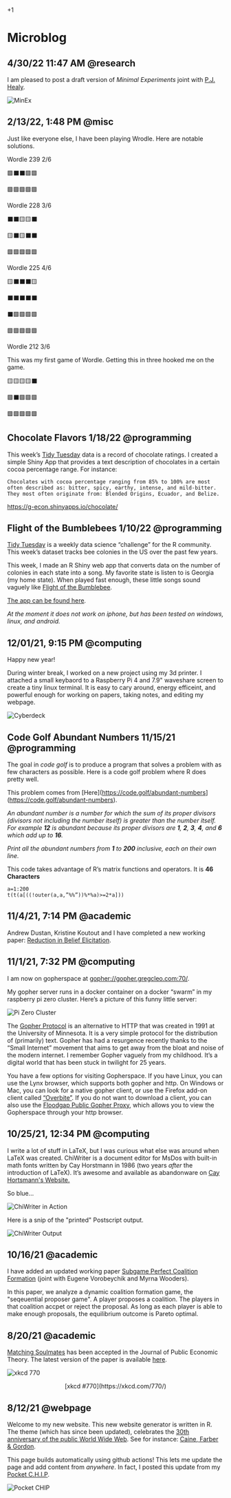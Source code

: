 +1 

# Microblog  

## 4/30/22 11:47 AM @research

I am pleased to post a draft version of *Minimal Experiments* joint with [P.J. Healy](https://healy.econ.ohio-state.edu/).

![MinEx](../files/Images/minex.png)

## 2/13/22, 1:48 PM @misc
Just like everyone else, I have been playing Wrodle. Here are notable solutions.   

Wordle 239 2/6  

🟩⬛⬛🟩🟩  

🟩🟩🟩🟩🟩  


Wordle 228 3/6   

⬛⬛🟨🟨⬛  

🟨⬛🟨⬛⬛  

🟩🟩🟩🟩🟩  


Wordle 225 4/6  

🟨⬛⬛⬛🟨  

⬛⬛⬛⬛⬛  

⬛🟩🟩🟩🟩  

🟩🟩🟩🟩🟩  


Wordle 212 3/6  

This was my first game of Wordle. Getting this in three hooked me on the game.  

🟨🟨🟨🟨⬛  

🟩⬛🟩🟩🟩  

🟩🟩🟩🟩🟩  

## Chocolate Flavors 1/18/22 @programming

This week’s [Tidy Tuesday](https://github.com/rfordatascience/tidytuesday) data is a record of chocolate ratings. I created a simple Shiny App that provides a text description of chocolates in a certain cocoa percentage range. For instance:

``Chocolates with cocoa percentage ranging from 85% to 100% are most often described as: bitter, spicy, earthy, intense, and mild-bitter. They most often originate from: Blended Origins, Ecuador, and Belize.``

https://g-econ.shinyapps.io/chocolate/

## Flight of the Bumblebees 1/10/22 @programming

[Tidy Tuesday](https://github.com/rfordatascience/tidytuesday) is a weekly data science “challenge” for the R community. This week’s dataset tracks bee colonies in the US over the past few years.  

This week, I made an R Shiny web app that converts data on the number of colonies in each state into a song. My favorite state is listen to is Georgia (my home state). When played fast enough, these little songs sound vaguely like [Flight of the Bumblebee](https://www.youtube.com/watch?v=M93qXQWaBdE).

[The app can be found here](https://g-econ.shinyapps.io/Flight_of_the_Bumblebees). 

*At the moment it does not work on iphone, but has been tested on windows, linux, and android.*

## 12/01/21, 9:15 PM @computing

Happy new year!

During winter break, I worked on a new project using my 3d printer. I attached a small keybaord to a Raspberry Pi 4 and 7.9" waveshare screen to create a tiny linux terminal. It is easy to cary around, energy efficeint, and powerful enough for working on papers, taking notes, and editing my webpage. 

![Cyberdeck](../files/Images/cyberdeck.jpeg)

## Code Golf Abundant Numbers 11/15/21 @programming

The goal in *code golf* is to produce a program that solves a problem with as few characters as possible. Here is a code golf problem where R does pretty well.

This problem comes from [Here](<https://code.golf/abundant-numbers>](https://code.golf/abundant-numbers).

*An abundant number is a number for which the sum of its proper divisors (divisors not including the number itself) is greater than the number itself. For example **12** is abundant because its proper divisors are **1**, **2**, **3**, **4**, and **6** which add up to **16**.*

*Print all the abundant numbers from **1** to **200** inclusive, each on their own line.*

This code takes advantage of R’s matrix functions and operators. It is **46 Characters**

```{r abundant}
a=1:200
t(t(a[((!outer(a,a,”%%”))%*%a)>=2*a]))
```


## 11/4/21, 7:14 PM @academic

Andrew Dustan, Kristine Koutout and I have completed a new working paper: [Reduction in Belief Elicitation](../2.Working_Papers/Reduction.html).

## 11/1/21, 7:32 PM @computing

I am now on gopherspace at [gopher://gopher.gregcleo.com:70/](gopher://gopher.gregcleo.com:70/).

My gopher server runs in a docker container on a docker “swarm” in my raspberry pi zero cluster. Here’s a picture of this funny little server:

![Pi Zero Cluster](../files/Images/picluster.jpeg)

The [Gopher Protocol](https://mncomputinghistory.com/gopher-protocol/) is an alternative to HTTP that was created in 1991 at the University of Minnesota. It is a very simple protocol for the distribution of (primarily) text. Gopher has had a resurgence recently thanks to the “Small Internet” movement that aims to get away from the bloat and noise of the modern internet. I remember Gopher vaguely from my childhood. It’s a digital world that has been stuck in twilight for 25 years.

You have a few options for visiting Gopherspace. If you have Linux, you can use the Lynx browser, which supports both gopher and http. On Windows or Mac, you can look for a native gopher client, or use the Firefox add-on client called [“Overbite”](https://gopher.floodgap.com/overbite/). If you do not want to download a client, you can also use the [Floodgap Public Gopher Proxy](https://gopher.floodgap.com), which allows you to view the Gopherspace through your http browser.

## 10/25/21, 12:34 PM @computing

I write a lot of stuff in LaTeX, but I was curious what else was around when LaTeX was created. ChiWriter is a document editor for MsDos with built-in math fonts written by Cay Horstmann in 1986 (two years *after* the introduction of LaTeX). It’s awesome and available as abandonware on [Cay Hortsmann's Website.](https://horstmann.com/ChiWriter/)

So blue...

![ChiWriter in Action](../files/Images/chiwriter.png)

Here is a snip of the "printed" Postscript output.

![ChiWriter Output](../files/Images/chiwriteroutput.png)

## 10/16/21 @academic

I have added an updated working paper [Subgame Perfect Coalition Formation](https://gregcleo.com/2.Working_Papers/SPGS.html) (joint with Eugene Vorobeychik and Myrna Wooders).

In this paper, we analyze a dynamic coalition formation game, the "seqeuential proposer game". A player proposes a coalition. The players in that coalition accpet or reject the proposal. As long as each player is able to make enough proposals, the equilibrium outcome is Pareto optimal.

## 8/20/21 @academic

[Matching Soulmates](https://gregcleo.com/1.Papers/Matching_Soulmates.html) has been accepted in the Journal of Public Economic Theory. The latest version of the paper is available [here](https://gregcleo.com/files/Papers/PUB_Matching-Soulmates.pdf).

![xkcd 770](https://imgs.xkcd.com/comics/all_the_girls.png)
<center>[xkcd #770](https://xkcd.com/770/)</center>

## 8/12/21 @webpage

Welcome to my new website. This new website generator is written in R. The theme (which has since been updated), celebrates the [30th anniversary of the public World Wide Web](https://en.wikipedia.org/wiki/History_of_the_World_Wide_Web#1991%E2%80%931995:_The_Web_goes_public,_early_growth). See for instance: [Caine, Farber & Gordon](http://cfg.com).

This page builds automatically using github actions! This lets me update the page and add content from *anywhere*. In fact, I posted this update from my [Pocket C.H.I.P](https://opensource.com/article/17/2/pocketchip-or-pi).

![Pocket CHIP](../files/Images/pocketchip.jpeg)